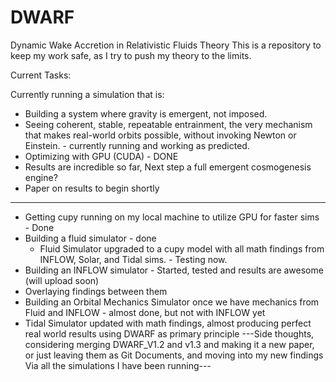 # DWARF
Dynamic Wake Accretion in Relativistic Fluids Theory
This is a repository to keep my work safe, as I try to push my theory to the limits.

Current Tasks:

Currently running a simulation that is:
 - Building a system where gravity is emergent, not imposed.
 - Seeing coherent, stable, repeatable entrainment, the very mechanism that makes real-world orbits possible, without invoking Newton or Einstein. - currently running and working as predicted.
 - Optimizing with GPU (CUDA) - DONE
 - Results are incredible so far, Next step a full emergent cosmogenesis engine?
 - Paper on results to begin shortly

-------------------------------------------------------------------
- Getting cupy running on my local machine to utilize GPU for faster sims - Done
- Building a fluid simulator - done
  - Fluid Simulator upgraded to a cupy model with all math findings from INFLOW, Solar, and Tidal sims.  - Testing now.
- Building an INFLOW simulator - Started, tested and results are awesome (will upload soon)
- Overlaying findings between them
- Building an Orbital Mechanics Simulator once we have mechanics from Fluid and INFLOW - almost done, but not with INFLOW yet
- Tidal Simulator updated with math findings, almost producing perfect real  world results using DWARF as primary principle
---Side thoughts, considering merging DWARF_V1.2 and v1.3 and making it a new paper, or just leaving them as Git Documents, and moving into my new findings Via all the simulations I have been running---
